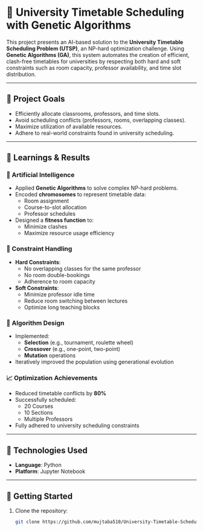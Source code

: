 # 🧬 University Timetable Scheduling with Genetic Algorithms

This project presents an AI-based solution to the **University Timetable Scheduling Problem (UTSP)**, an NP-hard optimization challenge. Using **Genetic Algorithms (GA)**, this system automates the creation of efficient, clash-free timetables for universities by respecting both hard and soft constraints such as room capacity, professor availability, and time slot distribution.

---



## 🎯 Project Goals

- Efficiently allocate classrooms, professors, and time slots.
- Avoid scheduling conflicts (professors, rooms, overlapping classes).
- Maximize utilization of available resources.
- Adhere to real-world constraints found in university scheduling.

---



## 🧠 Learnings & Results

### 🤖 Artificial Intelligence
- Applied **Genetic Algorithms** to solve complex NP-hard problems.
- Encoded **chromosomes** to represent timetable data:
  - Room assignment
  - Course-to-slot allocation
  - Professor schedules
- Designed a **fitness function** to:
  - Minimize clashes
  - Maximize resource usage efficiency

### 📐 Constraint Handling
- **Hard Constraints**:
  - No overlapping classes for the same professor
  - No room double-bookings
  - Adherence to room capacity
- **Soft Constraints**:
  - Minimize professor idle time
  - Reduce room switching between lectures
  - Optimize long teaching blocks

### 🔬 Algorithm Design
- Implemented:
  - **Selection** (e.g., tournament, roulette wheel)
  - **Crossover** (e.g., one-point, two-point)
  - **Mutation** operations
- Iteratively improved the population using generational evolution

### 📈 Optimization Achievements
- Reduced timetable conflicts by **80%**
- Successfully scheduled:
  - 20 Courses
  - 10 Sections
  - Multiple Professors
- Fully adhered to university scheduling constraints

---



## 🧩 Technologies Used

- **Language**: Python
- **Platform**: Jupyter Notebook

---




## 🚀 Getting Started

1. Clone the repository:
   ```bash
   git clone https://github.com/mujtaba510/University-Timetable-Scheduling-with-Genetic-Algorithms.git



